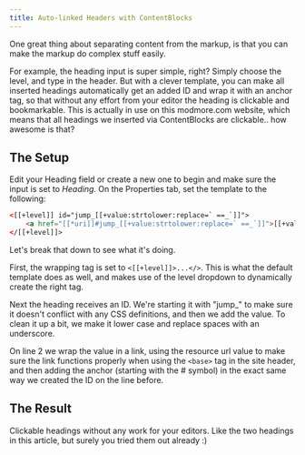 ```yaml
---
title: Auto-linked Headers with ContentBlocks
---
```


One great thing about separating content from the markup, is that you can make the markup do complex stuff easily.

For example, the heading input is super simple, right? Simply choose the level, and type in the header. But with a clever template, you can make all inserted headings automatically get an added ID and wrap it with an anchor tag, so that without any effort from your editor the heading is clickable and bookmarkable. This is actually in use on this modmore.com website, which means that all headings we inserted via ContentBlocks are clickable.. how awesome is that?

## The Setup

Edit your Heading field or create a new one to begin and make sure the input is set to _Heading_. On the Properties tab, set the template to the following:
```` HTML
<[[+level]] id="jump_[[+value:strtolower:replace=` ==_`]]">
    <a href="[[*uri]]#jump_[[+value:strtolower:replace=` ==_`]]">[[+value]]</a>
</[[+level]]>
```` 
Let's break that down to see what it's doing.

First, the wrapping tag is set to `<[[+level]]>...</>`. This is what the default template does as well, and makes use of the level dropdown to dynamically create the right tag.

Next the heading receives an ID. We're starting it with "jump\_" to make sure it doesn't conflict with any CSS definitions, and then we add the value. To clean it up a bit, we make it lower case and replace spaces with an underscore.

On line 2 we wrap the value in a link, using the resource url value to make sure the link functions properly when using the `<base>` tag in the site header, and then adding the anchor (starting with the # symbol) in the exact same way we created the ID on the line before.

## The Result

Clickable headings without any work for your editors. Like the two headings in this article, but surely you tried them out already :)